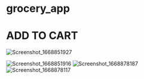 # grocery_app

<h1> ADD TO CART </h1>

![Screenshot_1668851927](https://user-images.githubusercontent.com/88947135/202849741-27e744d3-1826-4608-ba9a-d58c15f2a7d9.png)

![Screenshot_1668851916](https://user-images.githubusercontent.com/88947135/202849739-ffcaeb05-cdd4-4428-b455-97f6665bc956.png)
![Screenshot_1668878187](https://user-images.githubusercontent.com/88947135/202864636-ba78eb4d-47ae-4c4c-8d1e-706aa9c12e1b.png)
![Screenshot_1668878117](https://user-images.githubusercontent.com/88947135/202864638-141fd67f-b651-42d1-811e-0888b6db17a8.png)
